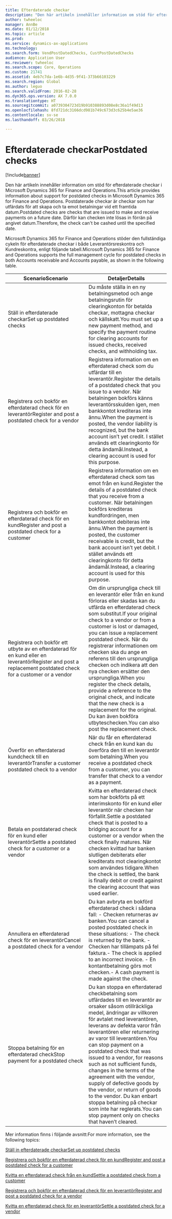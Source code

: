 ```yaml
---
title: Efterdaterade checkar
description: "Den här artikeln innehåller information om stöd för efterdaterade checkar i Microsoft Dynamics 365 for Finance and Operations. Postdaterade checkar är checkar som har utfärdats för att skapa och ta emot betalningar vid ett framtida datum. Därför kan checken inte lösas in förrän på angivet datum."
author: twheeloc
manager: AnnBe
ms.date: 01/12/2018
ms.topic: article
ms.prod: 
ms.service: dynamics-ax-applications
ms.technology: 
ms.search.form: VendPostDatedChecks, CustPostDatedChecks
audience: Application User
ms.reviewer: twheeloc
ms.search.scope: Core, Operations
ms.custom: 21741
ms.assetid: 4eb7c7da-1e6b-4d35-9f41-373b66103229
ms.search.region: Global
ms.author: leguo
ms.search.validFrom: 2016-02-28
ms.dyn365.ops.version: AX 7.0.0
ms.translationtype: HT
ms.sourcegitcommit: a0739304723d19b910388893d08e8c36a1f49d13
ms.openlocfilehash: 8fd721dc3166dcd981b749c673d3c625b4e5ae36
ms.contentlocale: sv-se
ms.lasthandoff: 03/26/2018

---
```


# <a name="postdated-checks"></a><span data-ttu-id="0acf5-105">Efterdaterade checkar</span><span class="sxs-lookup"><span data-stu-id="0acf5-105">Postdated checks</span></span>

[!include[banner](../includes/banner.md)]


<span data-ttu-id="0acf5-106">Den här artikeln innehåller information om stöd för efterdaterade checkar i Microsoft Dynamics 365 for Finance and Operations.</span><span class="sxs-lookup"><span data-stu-id="0acf5-106">This article provides information about support for postdated checks in Microsoft Dynamics 365 for Finance and Operations.</span></span> <span data-ttu-id="0acf5-107">Postdaterade checkar är checkar som har utfärdats för att skapa och ta emot betalningar vid ett framtida datum.</span><span class="sxs-lookup"><span data-stu-id="0acf5-107">Postdated checks are checks that are issued to make and receive payments on a future date.</span></span> <span data-ttu-id="0acf5-108">Därför kan checken inte lösas in förrän på angivet datum.</span><span class="sxs-lookup"><span data-stu-id="0acf5-108">Therefore, the check can't be cashed until the specified date.</span></span>

<span data-ttu-id="0acf5-109">Microsoft Dynamics 365 for Finance and Operations stöder den fullständiga cykeln för efterdaterade checkar i både Leverantörsreskontra och Kundreskontra, enligt följande tabell.</span><span class="sxs-lookup"><span data-stu-id="0acf5-109">Microsoft Dynamics 365 for Finance and Operations supports the full management cycle for postdated checks in both Accounts receivable and Accounts payable, as shown in the following table.</span></span>
<table>
<colgroup>
<col width="50%" />
<col width="50%" />
</colgroup>
<thead>
<tr class="header">
<th><span data-ttu-id="0acf5-110">Scenario</span><span class="sxs-lookup"><span data-stu-id="0acf5-110">Scenario</span></span></th>
<th><span data-ttu-id="0acf5-111">Detaljer</span><span class="sxs-lookup"><span data-stu-id="0acf5-111">Details</span></span></th>
</tr>
</thead>
<tbody>
<tr class="odd">
<td><span data-ttu-id="0acf5-112">Ställ in efterdaterade checkar</span><span class="sxs-lookup"><span data-stu-id="0acf5-112">Set up postdated checks</span></span></td>
<td><span data-ttu-id="0acf5-113">Du måste ställa in en ny betalningsmetod och ange betalningsrutin för clearingkonton för betalda checkar, mottagna checkar och källskatt.</span><span class="sxs-lookup"><span data-stu-id="0acf5-113">You must set up a new payment method, and specify the payment routine for clearing accounts for issued checks, received checks, and withholding tax.</span></span></td>
</tr>
<tr class="even">
<td><span data-ttu-id="0acf5-114">Registrera och bokför en efterdaterad check för en leverantör</span><span class="sxs-lookup"><span data-stu-id="0acf5-114">Register and post a postdated check for a vendor</span></span></td>
<td><span data-ttu-id="0acf5-115">Registrera information om en efterdaterad check som du utfärdar till en leverantör.</span><span class="sxs-lookup"><span data-stu-id="0acf5-115">Register the details of a postdated check that you issue to a vendor.</span></span> <span data-ttu-id="0acf5-116">När betalningen bokförs känns leverantörsskulden igen, men bankkontot krediteras inte ännu.</span><span class="sxs-lookup"><span data-stu-id="0acf5-116">When the payment is posted, the vendor liability is recognized, but the bank account isn’t yet credit.</span></span> <span data-ttu-id="0acf5-117">I stället används ett clearingkonto för detta ändamål.</span><span class="sxs-lookup"><span data-stu-id="0acf5-117">Instead, a clearing account is used for this purpose.</span></span> </td>
</tr>
<tr class="odd">
<td><span data-ttu-id="0acf5-118">Registrera och bokför en efterdaterad check för en kund</span><span class="sxs-lookup"><span data-stu-id="0acf5-118">Register and post a postdated check for a customer</span></span></td>
<td><span data-ttu-id="0acf5-119">Registrera information om en efterdaterad check som tas emot från en kund.</span><span class="sxs-lookup"><span data-stu-id="0acf5-119">Register the details of a postdated check that you receive from a customer.</span></span> <span data-ttu-id="0acf5-120">När betalningen bokförs krediteras kundfordringen, men bankkontot debiteras inte ännu.</span><span class="sxs-lookup"><span data-stu-id="0acf5-120">When the payment is posted, the customer receivable is credit, but the bank account isn’t yet debit.</span></span> <span data-ttu-id="0acf5-121">I stället används ett clearingkonto för detta ändamål.</span><span class="sxs-lookup"><span data-stu-id="0acf5-121">Instead, a clearing account is used for this purpose.</span></span></td>
</tr>
<tr class="even">
<td><span data-ttu-id="0acf5-122">Registrera och bokför ett utbyte av en efterdaterad för en kund eller en leverantör</span><span class="sxs-lookup"><span data-stu-id="0acf5-122">Register and post a replacement postdated check for a customer or a vendor</span></span></td>
<td>
<span data-ttu-id="0acf5-123">Om din ursprungliga check till en leverantör eller från en kund förloras eller skadas kan du utfärda en efterdaterad check som substitut.</span><span class="sxs-lookup"><span data-stu-id="0acf5-123">If your original check to a vendor or from a customer is lost or damaged, you can issue a replacement postdated check.</span></span> <span data-ttu-id="0acf5-124">När du registrerar informationen om checken ska du ange en referens till den ursprungliga checken och indikera att den nya checken ersätter den ursprungliga.</span><span class="sxs-lookup"><span data-stu-id="0acf5-124">When you register the check details, provide a reference to the original check, and indicate that the new check is a replacement for the original.</span></span> <span data-ttu-id="0acf5-125">Du kan även bokföra utbyteschecken.</span><span class="sxs-lookup"><span data-stu-id="0acf5-125">You can also post the replacement check.</span></span></td>
</tr>
<tr class="odd">
<td><span data-ttu-id="0acf5-126">Överför en efterdaterad kundcheck till en leverantör</span><span class="sxs-lookup"><span data-stu-id="0acf5-126">Transfer a customer postdated check to a vendor</span></span></td>
<td><span data-ttu-id="0acf5-127">När du får en efterdaterad check från en kund kan du överföra den till en leverantör som betalning.</span><span class="sxs-lookup"><span data-stu-id="0acf5-127">When you receive a postdated check from a customer, you can transfer that check to a vendor as a payment.</span></span></td>
</tr>
<tr class="even">
<td><span data-ttu-id="0acf5-128">Betala en postdaterad check för en kund eller leverantör</span><span class="sxs-lookup"><span data-stu-id="0acf5-128">Settle a postdated check for a customer or a vendor</span></span></td>
<td><span data-ttu-id="0acf5-129">Kvitta en efterdaterad check som har bokförts på ett interimskonto för en kund eller leverantör när checken har förfallit.</span><span class="sxs-lookup"><span data-stu-id="0acf5-129">Settle a postdated check that is posted to a bridging account for a customer or a vendor when the check finally matures.</span></span> <span data-ttu-id="0acf5-130">När checken kvittad har banken slutligen debiterats eller krediterats mot clearingkontot som användes tidigare.</span><span class="sxs-lookup"><span data-stu-id="0acf5-130">When the check is settled, the bank is finally debit or credit against the clearing account that was used earlier.</span></span></td>
</tr>
<tr class="odd">
<td><span data-ttu-id="0acf5-131">Annullera en efterdaterad check för en leverantör</span><span class="sxs-lookup"><span data-stu-id="0acf5-131">Cancel a postdated check for a vendor</span></span></td>
<td><span data-ttu-id="0acf5-132">Du kan avbryta en bokförd efterdaterad check i sådana fall: - Checken returneras av banken.</span><span class="sxs-lookup"><span data-stu-id="0acf5-132">You can cancel a posted postdated check in these situations: - The check is returned by the bank.</span></span>
<span data-ttu-id="0acf5-133">- Checken har tillämpats på fel faktura.</span><span class="sxs-lookup"><span data-stu-id="0acf5-133">- The check is applied to an incorrect invoice.</span></span>
<span data-ttu-id="0acf5-134">- En kontantbetalning görs mot checken.</span><span class="sxs-lookup"><span data-stu-id="0acf5-134">- A cash payment is made against the check.</span></span>
</td>
</tr>
<tr class="even">
<td><span data-ttu-id="0acf5-135">Stoppa betalning för en efterdaterad check</span><span class="sxs-lookup"><span data-stu-id="0acf5-135">Stop payment for a postdated check</span></span></td>
<td><span data-ttu-id="0acf5-136">Du kan stoppa en efterdaterad checkbetalning som utfärdades till en leverantör av orsaker såsom otillräckliga medel, ändringar av villkoren för avtalet med leverantören, leverans av defekta varor från leverantören eller returnering av varor till leverantören.</span><span class="sxs-lookup"><span data-stu-id="0acf5-136">You can stop payment on a postdated check that was issued to a vendor, for reasons such as not sufficient funds, changes in the terms of the agreement with the vendor, supply of defective goods by the vendor, or return of goods to the vendor.</span></span> <span data-ttu-id="0acf5-137">Du kan enbart stoppa betalning på checkar som inte har reglerats.</span><span class="sxs-lookup"><span data-stu-id="0acf5-137">You can stop payment only on checks that haven’t cleared.</span></span></td>
</tr>
</tbody>
</table>



<span data-ttu-id="0acf5-138">Mer information finns i följande avsnitt:</span><span class="sxs-lookup"><span data-stu-id="0acf5-138">For more information, see the following topics:</span></span>

[<span data-ttu-id="0acf5-139">Ställ in efterdaterade checkar</span><span class="sxs-lookup"><span data-stu-id="0acf5-139">Set up postdated checks</span></span>](tasks/set-up-postdated-checks.md)

[<span data-ttu-id="0acf5-140">Registrera och bokför en efterdaterad check för en kund</span><span class="sxs-lookup"><span data-stu-id="0acf5-140">Register and post a postdated check for a customer</span></span>](tasks/register-post-postdated-check-customer.md)

[<span data-ttu-id="0acf5-141">Kvitta en efterdaterad check från en kund</span><span class="sxs-lookup"><span data-stu-id="0acf5-141">Settle a postdated check from a customer</span></span>](tasks/settle-postdated-check-customer.md)

[<span data-ttu-id="0acf5-142">Registrera och bokför en efterdaterad check för en leverantör</span><span class="sxs-lookup"><span data-stu-id="0acf5-142">Register and post a postdated check for a vendor</span></span>](tasks/register-post-postdated-check-vendor.md) 

[<span data-ttu-id="0acf5-143">Kvitta en efterdaterad check för en leverantör</span><span class="sxs-lookup"><span data-stu-id="0acf5-143">Settle a postdated check for a vendor</span></span>](tasks/settle-postdated-check-vendor.md)




